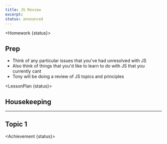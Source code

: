```yaml
---
title: JS Review
excerpt:
status: announced
---
```


<script>
	import Homework from "$lib/components/Homework.svelte";
	import LessonPlan from "$lib/components/LessonPlan.svelte";
	import Achievement from "$lib/components/Achievement.svelte";
</script>

<Homework {status}>

<h2>Prep</h2>

- Think of any particular issues that you've had unresolved with JS
- Also think of things that you'd like to learn to do with JS that you currently cant
- Tony will be doing a review of JS topics and principles

</Homework>

<LessonPlan {status}>

## Housekeeping

---

## Topic 1

</LessonPlan>

<Achievement {status}>

</Achievement>
